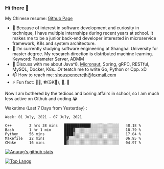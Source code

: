 ### Hi there 👋

My Chinese resume: [Github Page](https://spencercjh.github.io/resume/)

- 🔭 Because of interest in software development and curiosity in technique, I have multiple internships during recent years at school. It makes me to be a junior back-end developer interested in microservice framework, K8s and system architecture.
- 🌱 I’m currently studying software engineering at Shanghai University for master degree. My research direction is distributed machine learning. Keyword: Parameter Server, ADMM
- 💬 Discuss with me about Java^8, [Micronaut](http://micronaut.io/), Spring, gRPC, RESTful, MySQL, Docker, K8s...Or teatch me to write Go, Python or Cpp. xD
- 📫 How to reach me: shouspencercjh@foxmail.com
- ⚡ Fun fact: 🚴‍♂️, ⚽(GK🥅), 🏓, 🏸

Now I am bothered by the tedious and boring affairs in school, so I am much less active on Github and coding.😭

Wakatime (Last 7 Days from Yesterday) :

<!--START_SECTION:waka-->
```text
Week: 01 July, 2021 - 07 July, 2021

C++        2 hrs 38 mins   ████████████░░░░░░░░░░░░░   48.18 % 
Bash       1 hr 1 min      ████▓░░░░░░░░░░░░░░░░░░░░   18.79 % 
Python     56 mins         ████▒░░░░░░░░░░░░░░░░░░░░   17.04 % 
Makefile   22 mins         █▓░░░░░░░░░░░░░░░░░░░░░░░   06.95 % 
CMake      16 mins         █▒░░░░░░░░░░░░░░░░░░░░░░░   04.97 % 
```
<!--END_SECTION:waka-->

[![Anurag's github stats](https://github-readme-stats.vercel.app/api?username=spencercjh&theme=tokyonight&show_icons=true)](https://github.com/anuraghazra/github-readme-stats)

[![Top Langs](https://github-readme-stats.vercel.app/api/top-langs/?username=spencercjh&layout=compact&theme=tokyonight)](https://github.com/anuraghazra/github-readme-stats)
